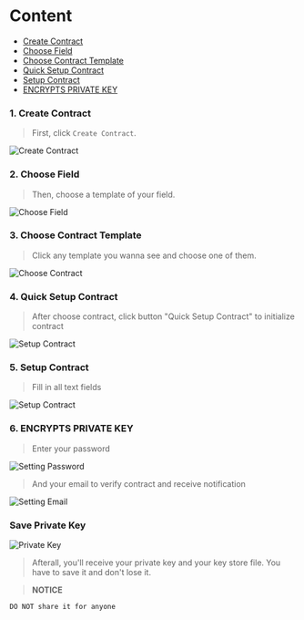 # Content
* [Create Contract](https://github.com/CSEPlatform/Smart-Contract-Docs/wiki/How-To-Choose-Templates#1-create-contract)
* [Choose Field](https://github.com/CSEPlatform/Smart-Contract-Docs/wiki/How-To-Choose-Templates#2-Choose-Field)
* [Choose Contract Template](https://github.com/CSEPlatform/Smart-Contract-Docs/wiki/How-To-Choose-Templates#3-choose-contract-template)
* [Quick Setup Contract](https://github.com/CSEPlatform/Smart-Contract-Docs/wiki/How-To-Choose-Templates/#4-quick-setup-contract)
* [Setup Contract](https://github.com/CSEPlatform/Smart-Contract-Docs/wiki/How-To-Choose-Templates/#5-setup-contract)
* [ENCRYPTS PRIVATE KEY](https://github.com/CSEPlatform/Smart-Contract-Docs/wiki/How-To-Choose-Templates/#6-encrypts-private-key)
### 1. Create Contract
> First, click `Create Contract`.

![Create Contract](https://i.imgur.com/Bq8RUdm.png)

### 2. Choose Field
> Then, choose a template of your field.

![Choose Field](https://i.imgur.com/BotthHG.png)

### 3. Choose Contract Template
> Click any template you wanna see and choose one of them.

![Choose Contract](https://i.imgur.com/bEysIFe.png)

### 4. Quick Setup Contract
> After choose contract, click button "Quick Setup Contract" to initialize contract

![Setup Contract](https://i.imgur.com/qXzYTnP.png)

### 5. Setup Contract
> Fill in all text fields

![Setup Contract](https://i.imgur.com/liQhG2l.png)

### 6. ENCRYPTS PRIVATE KEY
> Enter your password

![Setting Password](https://i.imgur.com/EQWMubk.png)

> And your email to verify contract and receive notification 

![Setting Email](https://i.imgur.com/JluWGbi.png)

### Save Private Key

![Private Key](https://i.imgur.com/sxmlGAv.png)

> Afterall, you'll receive your private key and your key store file. You have to save it and don't lose it.

> **NOTICE**
```
DO NOT share it for anyone
```